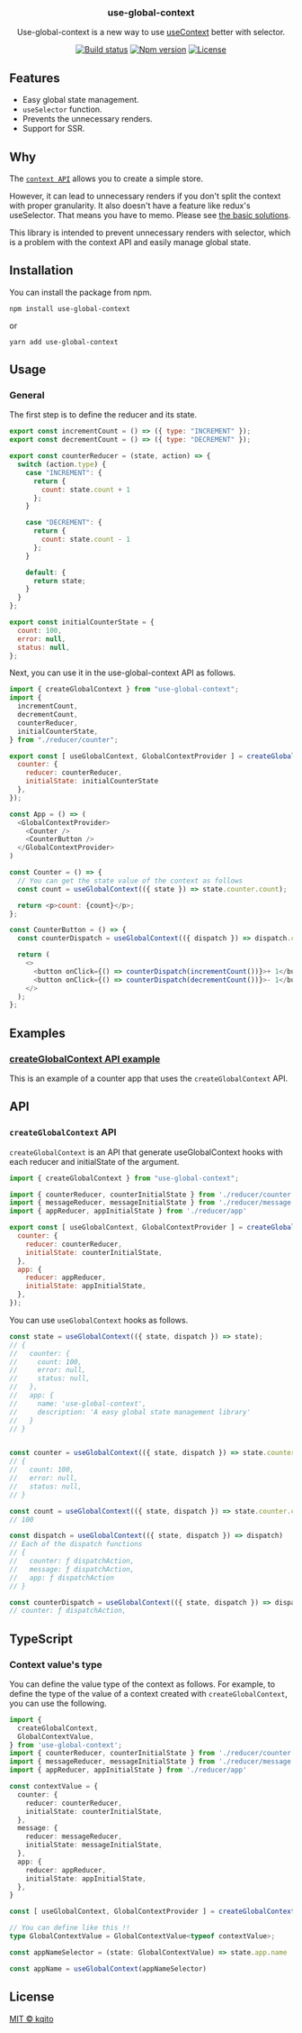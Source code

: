<h3 align="center">
  use-global-context
</h3>

<p align="center">
Use-global-context is a new way to use <a href="https://reactjs.org/docs/hooks-reference.html#usecontext">useContext</a> better with selector.
</p>

<p align="center">
  <a href="https://github.com/kqito/use-global-context/actions/workflows/node.js.yml"><img src="https://github.com/kqito/use-global-context/workflows/Node.js%20CI/badge.svg" alt="Build status"></a>
  <a href="https://badge.fury.io/js/use-global-context"><img src="https://badge.fury.io/js/use-global-context.svg" alt="Npm version"></a>
  <a href="https://github.com/kqito/use-global-context/blob/master/LICENSE"><img src="https://img.shields.io/github/license/kqito/use-global-context" alt="License"></a>
</p>

## Features
- Easy global state management.
- `useSelector` function.
- Prevents the unnecessary renders.
- Support for SSR.

## Why
The [`context API`](https://reactjs.org/docs/context.html) allows you to create a simple store.

However, it can lead to unnecessary renders if you don't split the context with proper granularity. It also doesn't have a feature like redux's useSelector. That means you have to memo. Please see [the basic solutions](https://github.com/facebook/react/issues/15156#issuecomment-474590693).

This library is intended to prevent unnecessary renders with selector, which is a problem with the context API and easily manage global state.

## Installation
You can install the package from npm.
```
npm install use-global-context
```

or
```
yarn add use-global-context
```


## Usage
### General
The first step is to define the reducer and its state.

```javascript
export const incrementCount = () => ({ type: "INCREMENT" });
export const decrementCount = () => ({ type: "DECREMENT" });

export const counterReducer = (state, action) => {
  switch (action.type) {
    case "INCREMENT": {
      return {
        count: state.count + 1
      };
    }

    case "DECREMENT": {
      return {
        count: state.count - 1
      };
    }

    default: {
      return state;
    }
  }
};

export const initialCounterState = {
  count: 100,
  error: null,
  status: null,
};
```

Next, you can use it in the use-global-context API as follows.

```javascript
import { createGlobalContext } from "use-global-context";
import {
  incrementCount,
  decrementCount,
  counterReducer,
  initialCounterState,
} from "./reducer/counter";

export const [ useGlobalContext, GlobalContextProvider ] = createGlobalContext({
  counter: {
    reducer: counterReducer,
    initialState: initialCounterState
  },
});

const App = () => (
  <GlobalContextProvider>
    <Counter />
    <CounterButton />
  </GlobalContextProvider>
)

const Counter = () => {
  // You can get the state value of the context as follows
  const count = useGlobalContext(({ state }) => state.counter.count);

  return <p>count: {count}</p>;
};

const CounterButton = () => {
  const counterDispatch = useGlobalContext(({ dispatch }) => dispatch.counter);

  return (
    <>
      <button onClick={() => counterDispatch(incrementCount())}>+ 1</button>
      <button onClick={() => counterDispatch(decrementCount())}>- 1</button>
    </>
  );
};

```


## Examples
### [createGlobalContext API example](https://codesandbox.io/s/use-global-context-example-xfdxc "CodeSandBox")
This is an example of a counter app that uses the `createGlobalContext` API.


## API
### `createGlobalContext` API
`createGlobalContext` is an API that generate useGlobalContext hooks with each reducer and initialState of the argument.

```javascript
import { createGlobalContext } from "use-global-context";

import { counterReducer, counterInitialState } from './reducer/counter'
import { messageReducer, messageInitialState } from './reducer/message'
import { appReducer, appInitialState } from './reducer/app'

export const [ useGlobalContext, GlobalContextProvider ] = createGlobalContext({
  counter: {
    reducer: counterReducer,
    initialState: counterInitialState,
  },
  app: {
    reducer: appReducer,
    initialState: appInitialState,
  },
});
```

You can use `useGlobalContext` hooks as follows.

```javascript
const state = useGlobalContext(({ state, dispatch }) => state);
// {
//   counter: {
//     count: 100,
//     error: null,
//     status: null,
//   },
//   app: {
//     name: 'use-global-context',
//     description: 'A easy global state management library'
//   }
// }


const counter = useGlobalContext(({ state, dispatch }) => state.counter);
// {
//   count: 100,
//   error: null,
//   status: null,
// }

const count = useGlobalContext(({ state, dispatch }) => state.counter.count);
// 100

const dispatch = useGlobalContext(({ state, dispatch }) => dispatch)
// Each of the dispatch functions
// {
//   counter: ƒ dispatchAction,
//   message: ƒ dispatchAction,
//   app: ƒ dispatchAction
// }

const counterDispatch = useGlobalContext(({ state, dispatch }) => dispatch.counter);
// counter: ƒ dispatchAction,
```

## TypeScript
### Context value's type
You can define the value type of the context as follows.
For example, to define the type of the value of a context created with `createGlobalContext`, you can use the following.

```typescript
import {
  createGlobalContext,
  GlobalContextValue,
} from 'use-global-context';
import { counterReducer, counterInitialState } from './reducer/counter'
import { messageReducer, messageInitialState } from './reducer/message'
import { appReducer, appInitialState } from './reducer/app'

const contextValue = {
  counter: {
    reducer: counterReducer,
    initialState: counterInitialState,
  },
  message: {
    reducer: messageReducer,
    initialState: messageInitialState,
  },
  app: {
    reducer: appReducer,
    initialState: appInitialState,
  },
}

const [ useGlobalContext, GlobalContextProvider ] = createGlobalContext(contextValue);

// You can define like this !!
type GlobalContextValue = GlobalContextValue<typeof contextValue>;

const appNameSelector = (state: GlobalContextValue) => state.app.name

const appName = useGlobalContext(appNameSelector)
```


## License
[MIT © kqito](./LICENSE)
